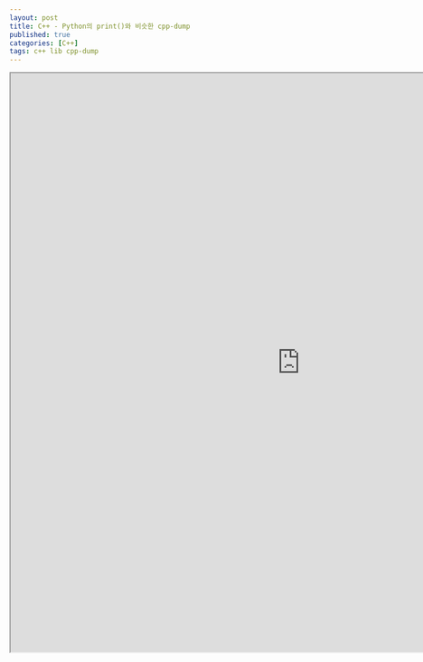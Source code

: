 ```yaml
---
layout: post
title: C++ - Python의 print()와 비슷한 cpp-dump
published: true
categories: [C++]
tags: c++ lib cpp-dump
---
```

<iframe width="1024" height="1024" src="https://docs.google.com/document/d/e/2PACX-1vSYN-sZQ9YStgrPH4pwwuE6I9ZllARsrkeio4G6I_shgny_rUimqkbSJn4Zqsdiv4Kmoy8qUwOkuKWR/pub?embedded=true"></iframe>   
  